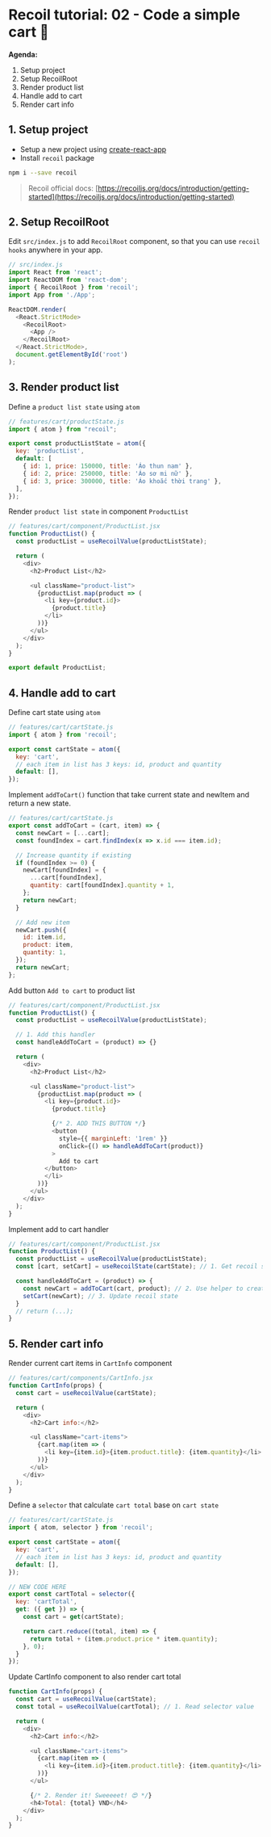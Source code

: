 # Recoil tutorial: 02 - Code a simple cart 🎉

**Agenda:**
1. Setup project
2. Setup RecoilRoot
3. Render product list
4. Handle add to cart 
5. Render cart info


## 1. Setup project

- Setup a new project using [create-react-app](https://create-react-app.dev/docs/getting-started)
- Install `recoil` package

```sh
npm i --save recoil
```

> Recoil official docs: [https://recoiljs.org/docs/introduction/getting-started](https://recoiljs.org/docs/introduction/getting-started)

## 2. Setup RecoilRoot

Edit `src/index.js` to add `RecoilRoot` component, so that you can use `recoil hooks` anywhere in your app.

```js
// src/index.js
import React from 'react';
import ReactDOM from 'react-dom';
import { RecoilRoot } from 'recoil';
import App from './App';

ReactDOM.render(
  <React.StrictMode>
    <RecoilRoot>
      <App />
    </RecoilRoot>
  </React.StrictMode>,
  document.getElementById('root')
);
```

<div style="page-break-after: always;"></div>

## 3. Render product list

Define a `product list state` using `atom`

```js
// features/cart/productState.js
import { atom } from "recoil";

export const productListState = atom({
  key: 'productList',
  default: [
    { id: 1, price: 150000, title: 'Áo thun nam' },
    { id: 2, price: 250000, title: 'Áo sơ mi nữ' },
    { id: 3, price: 300000, title: 'Áo khoắc thời trang' },
  ],
});
```

Render `product list state` in component `ProductList`

```js
// features/cart/component/ProductList.jsx
function ProductList() {
  const productList = useRecoilValue(productListState);

  return (
    <div>
      <h2>Product List</h2>

      <ul className="product-list">
        {productList.map(product => (
          <li key={product.id}>
            {product.title}
          </li>
        ))}
      </ul>
    </div>
  );
}

export default ProductList;
```

<div style="page-break-after: always;"></div>

## 4. Handle add to cart 

Define cart state using `atom`

```js
// features/cart/cartState.js
import { atom } from 'recoil';

export const cartState = atom({
  key: 'cart',
  // each item in list has 3 keys: id, product and quantity
  default: [],
});
```

Implement `addToCart()` function that take current state and newItem and return a new state.

```js
// features/cart/cartState.js
export const addToCart = (cart, item) => {
  const newCart = [...cart];
  const foundIndex = cart.findIndex(x => x.id === item.id);

  // Increase quantity if existing
  if (foundIndex >= 0) {
    newCart[foundIndex] = {
      ...cart[foundIndex],
      quantity: cart[foundIndex].quantity + 1,
    };
    return newCart;
  }

  // Add new item
  newCart.push({
    id: item.id,
    product: item,
    quantity: 1,
  });
  return newCart;
};
```

<div style="page-break-after: always;"></div>

Add button `Add to cart` to product list

```js
// features/cart/component/ProductList.jsx
function ProductList() {
  const productList = useRecoilValue(productListState);

  // 1. Add this handler
  const handleAddToCart = (product) => {}

  return (
    <div>
      <h2>Product List</h2>

      <ul className="product-list">
        {productList.map(product => (
          <li key={product.id}>
            {product.title}

            {/* 2. ADD THIS BUTTON */}
            <button
              style={{ marginLeft: '1rem' }}
              onClick={() => handleAddToCart(product)}
            >
              Add to cart
          </button>
          </li>
        ))}
      </ul>
    </div>
  );
}
```

Implement add to cart handler

```js
// features/cart/component/ProductList.jsx
function ProductList() {
  const productList = useRecoilValue(productListState);
  const [cart, setCart] = useRecoilState(cartState); // 1. Get recoil state

  const handleAddToCart = (product) => {
    const newCart = addToCart(cart, product); // 2. Use helper to create a new state
    setCart(newCart); // 3. Update recoil state
  }
  // return (...);
}
```

<div style="page-break-after: always;"></div>

## 5. Render cart info

Render current cart items in `CartInfo` component

```js
// features/cart/components/CartInfo.jsx
function CartInfo(props) {
  const cart = useRecoilValue(cartState);

  return (
    <div>
      <h2>Cart info:</h2>

      <ul className="cart-items">
        {cart.map(item => (
          <li key={item.id}>{item.product.title}: {item.quantity}</li>
        ))}
      </ul>
    </div>
  );
}
```

Define a `selector` that calculate `cart total` base on `cart state`

```js
// features/cart/cartState.js
import { atom, selector } from 'recoil';

export const cartState = atom({
  key: 'cart',
  // each item in list has 3 keys: id, product and quantity
  default: [],
});

// NEW CODE HERE
export const cartTotal = selector({
  key: 'cartTotal',
  get: ({ get }) => {
    const cart = get(cartState);

    return cart.reduce((total, item) => {
      return total + (item.product.price * item.quantity);
    }, 0);
  }
});
```

<div style="page-break-after: always;"></div>

Update CartInfo component to also render cart total 

```js
function CartInfo(props) {
  const cart = useRecoilValue(cartState);
  const total = useRecoilValue(cartTotal); // 1. Read selector value

  return (
    <div>
      <h2>Cart info:</h2>

      <ul className="cart-items">
        {cart.map(item => (
          <li key={item.id}>{item.product.title}: {item.quantity}</li>
        ))}
      </ul>

      {/* 2. Render it! Sweeeeet! 😍 */}
      <h4>Total: {total} VND</h4>
    </div>
  );
}

```